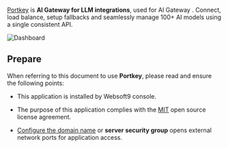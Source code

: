 [Portkey](https://portkey.ai/) is **AI Gateway for LLM integrations**, used for AI Gateway . Connect, load balance, setup fallbacks and seamlessly manage 100+ AI models using a single consistent API.


![Dashboard](https://libs.websoft9.com/Websoft9/DocsPicture/zh/portkey/portkey-dashboard-websoft9.png)


## Prepare

When referring to this document to use **Portkey**, please read and ensure the following points:

- This application is installed by Websoft9 console.

- The purpose of this application complies with the [MIT](https://opensource.org/licenses/MIT) open source license agreement.

- [Configure the domain name](./domain-set) or **server security group** opens external network ports for application access.
